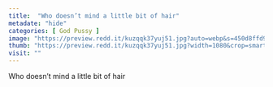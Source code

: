```yaml
---
title:  "Who doesn’t mind a little bit of hair"
metadate: "hide"
categories: [ God Pussy ]
image: "https://preview.redd.it/kuzqqk37yuj51.jpg?auto=webp&s=450d8ffd99dc513251e2accd38688e0372e8411d"
thumb: "https://preview.redd.it/kuzqqk37yuj51.jpg?width=1080&crop=smart&auto=webp&s=601adca7a07bb245185d3598316295b982e06613"
visit: ""
---
```

Who doesn’t mind a little bit of hair
